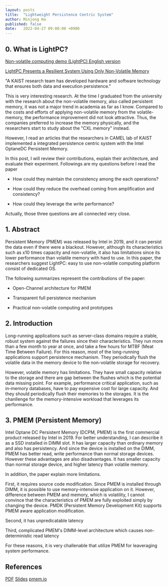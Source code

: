 ```yaml
---
layout: posts
title:  "Lightweight Persistence Centric System"
author: Minjong Ha
published: false
date:   2022-04-27 09:00:00 +0900
---
```


## 0. What is LightPC?

[Non-volatile computing demo (LightPC) English version](https://www.youtube.com/watch?v=HzYe_xooOKk&feature=emb_title)

[LightPC Presents a Resilient System Using Only Non-Volatile Memory](https://news.kaist.ac.kr/newsen/html/news/?GotoPage=1&list_e_date=&list_s_date=&mng_no=20111&mode=V&skey=&sval=)

"A KAIST research team has developed hardware and software technology that ensures both data and execution persistence."

This is very interesting research.
At the time I graduated from the university with the research about the non-volatile memory, also called persistent memory, it was not a major trend in academia as far as I know.
Compared to the costs and efforts of applying non-volatile memory from the volatile-memory, the performance improvement did not look attractive.
Thus, the companies preferred to increase the memory physically, and the researchers start to study about the "CXL memory" instead.

However, I read an articles that the researchers in CAMEL lab of KAIST implemented a integrated persistence centric system with the Intel OptaneDC Persistent Memory.

In this post, I will review their contributions, explain their architecture, and evaluate their experiment.
Followings are my questions before I read the paper

* How could they maintain the consistency among the each operations?

* How could they reduce the overhead coming from amplification and consistency?

* How could they leverage the write performance?

Actually, those three questions are all connected very close.


## 1. Abstract

Persistent Memory (PMEM) was released by Intel in 2019, and it can persist the data even if there were a blackout.
However, although its characteristics such as x10 times capacity and non-volatile, it also has limitations since its lower performance than volatile memory with hard to use.
In this paper, the researchers suggest LightPC: easy to use non-volatile computing platform consist of dedicated OS.

The following summarizes represent the contributions of the paper:

* Open-Channel architecture for PMEM

* Transparent full persistence mechanism

* Practical non-volatile computing and prototypes


## 2. Introduction

Long-running applications such as server-class domains require a stable, robust system against the failures since their characteristics.
They run more than a few month to year at once, and take a few hours for MTBF (Meat Time Between Failure).
For this reason, most of the long-running applications support persistence mechanism.
They periodically flush the volatile data in the memory device to the non-volatile storage for recovery.

<!-- this is my personal opinion-->
However, volatile memory has limitations.
They have small capacity relative to the storage and there are gap between the flushes which is the potential data missing point.
For example, performance critical application, such as in-memory databases, have to pay expensive cost for large capacity.
And they should periodically flush their memories to the storages.
It is the chanllenge for the memory-intensive workload that leverages its performance.

## 3. PMEM (Persistent Memory)

<!-- maybe the first and the last...-->
Intel Optane DC Persistent Memory (DCPM, PMEM) is the first commercial product released by Intel in 2019.
For better understanding, I can describe it as a SSD installed in DIMM slot.
It has larger capacity than ordinary memory and also has persistency.
And since the device is installed on the DIMM, PMEM has better read, write performance than normal storage devices.
However these advantages are also disadvantages.
It has smaller capacity than normal storage device, and higher latency than volatile memory.

In addition, the paper explain more limitations.

<!-- limitaion 1 slides-->
First, it requires source code modification.
Since PMEM is installed through DIMM, it is possible to use memory-intensive application on it.
However, difference between PMEM and memory, which is volatility, I cannot convince that the characteristics of PMEM are fully exploited simply by changing the device.
PMDK (Persistent Memory Development Kit) supports PMEM aware application modification.

<!-- limitation 2 slides-->
Second, it has unpredicatable latency

<!-- limitation 3 slides-->
Third, complicated PMEM's DIMM-level architecture which causes non-deterministic read latency

For these reasons, it is very challenable that utilize PMEM for leaveraging system performance.








## References

[PDF](https://dl.acm.org/doi/pdf/10.1145/3470496.3527397)
[Slides](https://www.iscaconf.org/isca2022/slides/isca22-kwon.pdf)
[pmem.io](https://pmem.io/)
